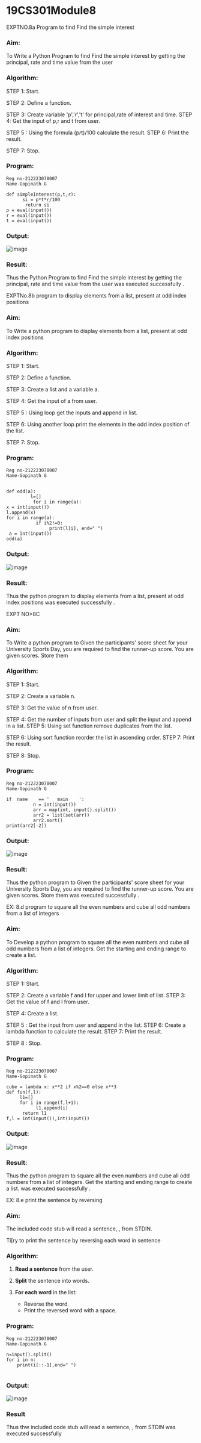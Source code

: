 # 19CS301Module8
EXPTNO.8a Program to find Find the simple interest

### Aim: 
To Write a Python Program to find Find the simple interest by getting the principal, rate and time value from the user

### Algorithm:

STEP 1: Start.

STEP 2: Define a function.

STEP 3: Create variable 'p','r','t' for principal,rate of interest and time. STEP 4: Get the input of p,r and t from user.

STEP 5 : Using the formula (p*r*t)/100 calculate the result. STEP 6: Print the result.

STEP 7: Stop.

### Program:
```
Reg no-212223070007
Name-Gopinath G

def simpleInterest(p,t,r):
      si = p*t*r/100
       return si
p = eval(input())
r = eval(input())
t = eval(input())
```
### Output:
![image](https://github.com/user-attachments/assets/0cc71222-9697-4545-a937-b330407cbc02)

### Result: 
Thus the Python Program to find Find the simple interest by getting the principal, rate and time value from the user
was executed successfully .



EXPTNo.8b program to display elements from a list, present at odd index positions

### Aim: 
To Write a python program to display elements from a list, present at odd index positions

### Algorithm:

STEP 1: Start.

STEP 2: Define a function.

STEP 3: Create a list and a variable a.

STEP 4: Get the input of a from user.

STEP 5 : Using loop get the inputs and append in list.

STEP 6: Using another loop print the elements in the odd index position of the list. 

STEP 7: Stop.

### Program:
```
Reg no-212223070007
Name-Gopinath G 


def odd(a):
         l=[]
          for i in range(a):
x = int(input())
l.append(x)
for i in range(a):
           if i%2!=0:
                print(l[i], end=" ")
 a = int(input())
odd(a)

```
### Output:
![image](https://github.com/user-attachments/assets/a13fba7c-36b5-4227-98c1-82ab22a7804a)

### Result: 
Thus the python program to display elements from a list, present at odd index positions was executed successfully .
 

EXPT NO>8C 
### Aim: 
To Write a python program to Given the participants' score sheet for your University Sports Day, you are required to find the runner-up score. You are given scores. Store them 

### Algorithm:
STEP 1: Start.

STEP 2: Create a variable n.

STEP 3: Get the value of n from user.

STEP 4: Get the number of inputs from user and split the input and append in a list. STEP 5: Using set function remove duplicates from the list.

STEP 6: Using sort function reorder the list in ascending order. STEP 7: Print the result.

STEP 8: Stop.


### Program:
```
Reg no-212223070007
Name-Gopinath G

if  name	== '   main    ':
          n = int(input())
          arr = map(int, input().split())
          arr2 = list(set(arr))
          arr2.sort()
print(arr2[-2])
```
### Output:
 
![image](https://github.com/user-attachments/assets/032939c0-f500-4bbb-9b19-87b3c54d8454)

 

### Result: 
Thus the python program to Given the participants' score sheet for your University Sports Day, you are required to find the runner-up score. You are given scores. Store them was executed successfully .
 


EX: 8.d program to square all the even numbers and cube all odd numbers from a list of integers
### Aim: 
To Develop a python program to square all the even numbers and cube all odd numbers from a list of integers. Get the starting and ending range to create a list.


### Algorithm:

STEP 1: Start.

STEP 2: Create a variable f and l for upper and lower limit of list. STEP 3: Get the value of f and l from user.

STEP 4: Create a list.

STEP 5 : Get the input from user and append in the list. STEP 6: Create a lambda function to calculate the result. STEP 7: Print the result.

STEP 8 : Stop.

### Program:
```
Reg no-212223070007
Name-Gopinath G

cube = lambda x: x**2 if x%2==0 else x**3
def fun(f,l):
     l1=[]
     for i in range(f,l+1):
           l1.append(i)
      return l1
f,l = int(input()),int(input())

```
### Output:
![image](https://github.com/user-attachments/assets/4a9076d8-a2cf-44e1-b7d1-e638b7edf12f)


### Result: 
Thus the python program to square all the even numbers and cube all odd numbers from a list of integers. Get the starting and ending range to create a list.
was executed successfully .


 EX: 8.e print the sentence by reversing
 
### Aim:
The included code stub will read a sentence, , from STDIN.

Ti[ry to print the sentence by reversing each word in sentence

### Algorithm:

1. **Read a sentence** from the user.
2. **Split** the sentence into words.
3. **For each word** in the list:

   * Reverse the word.
   * Print the reversed word with a space.


### Program:
```
Reg no-212223070007
Name-Gopinath G

n=input().split()
for i in n:
    print(i[::-1],end=" ")


```
### Output:
![image](https://github.com/user-attachments/assets/e8d90635-aa1f-4824-8b5a-ba2f7a2506dd)


### Result
Thus thw included code stub will read a sentence, , from STDIN was executed successfully



